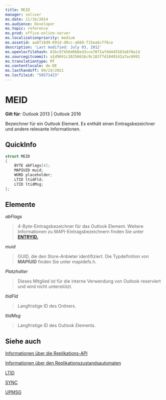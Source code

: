 ```yaml
---
title: MEID
manager: soliver
ms.date: 11/16/2014
ms.audience: Developer
ms.topic: reference
ms.prod: office-online-server
ms.localizationpriority: medium
ms.assetid: aa8f18d9-691d-d0cc-a660-f15ea6cff6ce
description: 'Last modified: July 03, 2012'
ms.openlocfilehash: 81bc97456d0b8ed3cce7071afdd445583a6f0a1d
ms.sourcegitcommit: a1d9041c20256616c9c183f7d1049142a7ac6991
ms.translationtype: MT
ms.contentlocale: de-DE
ms.lasthandoff: 09/24/2021
ms.locfileid: "59571423"
---
```

# <a name="meid"></a>MEID

 
  
**Gilt für**: Outlook 2013 | Outlook 2016 
  
Bezeichner für ein Outlook Element. Es enthält einen Eintragsbezeichner und andere relevante Informationen.
  
## <a name="quick-info"></a>QuickInfo

```cpp
struct MEID 
{ 
    BYTE abFlags[4]; 
    MAPIUID muid; 
    WORD placeholder; 
    LTID ltidFld; 
    LTID ltidMsg; 
};
```

## <a name="members"></a>Elemente

 _abFlags_
  
> 4-Byte-Eintragsbezeichner für das Outlook Element. Weitere Informationen zu MAPI-Eintragsbezeichnern finden Sie unter **[ENTRYID.](entryid.md)** 
    
 _muid_
  
> GUID, die den Store-Anbieter identifiziert. Die Typdefinition von **MAPIUID** finden Sie unter mapidefs.h. 
    
 _Platzhalter_
  
> Dieses Mitglied ist für die interne Verwendung von Outlook reserviert und wird nicht unterstützt.
    
 _ltidFld_
  
> Langfristige ID des Ordners.
    
 _ltidMsg_
  
> Langfristige ID des Outlook Elements.
    
## <a name="see-also"></a>Siehe auch



[Informationen über die Replikations-API](about-the-replication-api.md)
  
[Informationen über den Replikationszustandsautomaten](about-the-replication-state-machine.md)
  
[LTID](ltid.md)
  
[SYNC](sync.md)
  
[UPMSG](upmsg.md)


